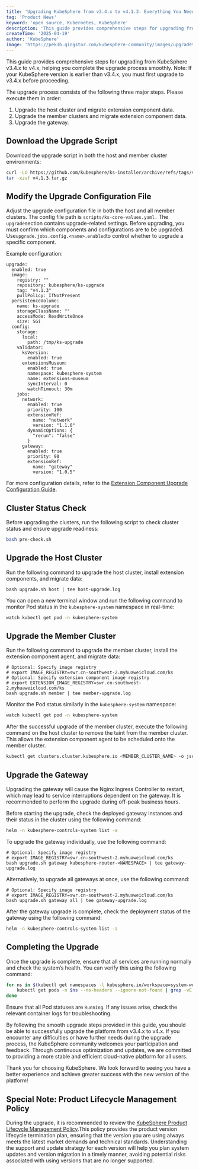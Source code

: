 ```yaml
---
title: 'Upgrading KubeSphere from v3.4.x to v4.1.3: Everything You Need to Know'
tag: 'Product News'
keyword: 'open source, Kubernetes, KubeSphere'
description: 'This guide provides comprehensive steps for upgrading from KubeSphere v3.4.x to v4.x, helping you complete the upgrade process smoothly.'
createTime: '2025-04-19'
author: 'KubeSphere'
image: 'https://pek3b.qingstor.com/kubesphere-community/images/upgrade%20kubesphere%20from%203.4.x-4.1.3.png'
---
```


This guide provides comprehensive steps for upgrading from KubeSphere v3.4.x to v4.x, helping you complete the upgrade process smoothly. Note: If your KubeSphere version is earlier than v3.4.x, you must first upgrade to v3.4.x before proceeding.

The upgrade process consists of the following three major steps. Please execute them in order:

1. Upgrade the host cluster and migrate extension component data.
2. Upgrade the member clusters and migrate extension component data.
3. Upgrade the gateway.

## Download the Upgrade Script

Download the upgrade script in both the host and member cluster environments:

```bash
curl -LO https://github.com/kubesphere/ks-installer/archive/refs/tags/v4.1.3.tar.gz
tar -xzvf v4.1.3.tar.gz
```

## Modify the Upgrade Configuration File


Adjust the upgrade configuration file in both the host and all member clusters. The config file path is `scripts/ks-core-values.yaml.` The `upgrade`section contains upgrade-related settings. Before upgrading, you must confirm which components and configurations are to be upgraded. Use` upgrade.jobs.config.<name>.enabled `to control whether to upgrade a specific component.

Example configuration:

```
upgrade:
  enabled: true
  image:
    registry: ""
    repository: kubesphere/ks-upgrade
    tag: "v4.1.3"
    pullPolicy: IfNotPresent
  persistenceVolume:
    name: ks-upgrade
    storageClassName: ""
    accessMode: ReadWriteOnce
    size: 5Gi
  config:
    storage:
      local:
        path: /tmp/ks-upgrade
    validator:
      ksVersion:
        enabled: true
      extensionsMuseum:
        enabled: true
        namespace: kubesphere-system
        name: extensions-museum
        syncInterval: 0
        watchTimeout: 30m
    jobs:
      network:
        enabled: true
        priority: 100
        extensionRef:
          name: "network"
          version: "1.1.0"
        dynamicOptions: {
          "rerun": "false"
        }
      gateway:
        enabled: true
        priority: 90
        extensionRef:
          name: "gateway"
          version: "1.0.5"
```



For more configuration details, refer to the [Extension Component Upgrade Configuration Guide](https://github.com/kubesphere/ks-upgrade/tree/release-4.1/docs).

## Cluster Status Check

Before upgrading the clusters, run the following script to check cluster status and ensure upgrade readiness:

```bash
bash pre-check.sh
```

## Upgrade the Host Cluster

Run the following command to upgrade the host cluster, install extension components, and migrate data:

```
bash upgrade.sh host | tee host-upgrade.log
```
You can open a new terminal window and run the following command to monitor Pod status in the `kubesphere-system` namespace in real-time:


```bash
watch kubectl get pod -n kubesphere-system
```

## Upgrade the Member Cluster

Run the following command to upgrade the member cluster, install the extension component agent, and migrate data:


```
# Optional: Specify image registry
# export IMAGE_REGISTRY=swr.cn-southwest-2.myhuaweicloud.com/ks
# Optional: Specify extension component image registry
# export EXTENSION_IMAGE_REGISTRY=swr.cn-southwest-2.myhuaweicloud.com/ks
bash upgrade.sh member | tee member-upgrade.log
```

Monitor the Pod status similarly in the `kubesphere-system` namespace:

```bash
watch kubectl get pod -n kubesphere-system
```

After the successful upgrade of the member cluster, execute the following command on the host cluster to remove the taint from the member cluster. This allows the extension component agent to be scheduled onto the member cluster.

```bash
kubectl get clusters.cluster.kubesphere.io <MEMBER_CLUSTER_NAME> -o json | jq 'del(.status.conditions[] | select(.type=="Schedulable"))' | kubectl apply -f -
```


## Upgrade the Gateway

Upgrading the gateway will cause the Nginx Ingress Controller to restart, which may lead to service interruptions dependent on the gateway. It is recommended to perform the upgrade during off-peak business hours.

Before starting the upgrade, check the deployed gateway instances and their status in the cluster using the following command:

```bash
helm -n kubesphere-controls-system list -a
```

To upgrade the gateway individually, use the following command:

```
# Optional: Specify image registry
# export IMAGE_REGISTRY=swr.cn-southwest-2.myhuaweicloud.com/ks
bash upgrade.sh gateway kubesphere-router-<NAMESPACE> | tee gateway-upgrade.log
```

Alternatively, to upgrade all gateways at once, use the following command:

```
# Optional: Specify image registry
# export IMAGE_REGISTRY=swr.cn-southwest-2.myhuaweicloud.com/ks
bash upgrade.sh gateway all | tee gateway-upgrade.log
```


After the gateway upgrade is complete, check the deployment status of the gateway using the following command:

```bash
helm -n kubesphere-controls-system list -a
```

## Completing the Upgrade

Once the upgrade is complete, ensure that all services are running normally and check the system’s health. You can verify this using the following command:

```bash
for ns in $(kubectl get namespaces -l kubesphere.io/workspace=system-workspace -o jsonpath='{.items[*].metadata.name}'); do
    kubectl get pods -n $ns --no-headers --ignore-not-found | grep -vE 'Running|Completed'
done
```

Ensure that all Pod statuses are `Running`. If any issues arise, check the relevant container logs for troubleshooting.

By following the smooth upgrade steps provided in this guide, you should be able to successfully upgrade the platform from v3.4.x to v4.x. If you encounter any difficulties or have further needs during the upgrade process, the KubeSphere community welcomes your participation and feedback. Through continuous optimization and updates, we are committed to providing a more stable and efficient cloud-native platform for all users.

Thank you for choosing KubeSphere. We look forward to seeing you have a better experience and achieve greater success with the new version of the platform!


## Special Note: Product Lifecycle Management Policy

During the upgrade, it is recommended to review the [KubeSphere Product Lifecycle Management Policy](https://kubesphere.io/zh/news/kubesphere-product-lifecycle-policy/).This policy provides the product version lifecycle termination plan, ensuring that the version you are using always meets the latest market demands and technical standards. Understanding the support and update strategy for each version will help you plan system updates and version migration in a timely manner, avoiding potential risks associated with using versions that are no longer supported.